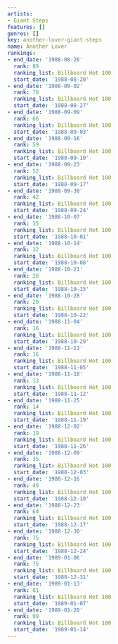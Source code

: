 ```yaml
---
artists:
- Giant Steps
features: []
genres: []
key: another-lover-giant-steps
name: Another Lover
rankings:
- end_date: '1988-08-26'
  rank: 89
  ranking_list: Billboard Hot 100
  start_date: '1988-08-20'
- end_date: '1988-09-02'
  rank: 78
  ranking_list: Billboard Hot 100
  start_date: '1988-08-27'
- end_date: '1988-09-09'
  rank: 66
  ranking_list: Billboard Hot 100
  start_date: '1988-09-03'
- end_date: '1988-09-16'
  rank: 59
  ranking_list: Billboard Hot 100
  start_date: '1988-09-10'
- end_date: '1988-09-23'
  rank: 52
  ranking_list: Billboard Hot 100
  start_date: '1988-09-17'
- end_date: '1988-09-30'
  rank: 42
  ranking_list: Billboard Hot 100
  start_date: '1988-09-24'
- end_date: '1988-10-07'
  rank: 35
  ranking_list: Billboard Hot 100
  start_date: '1988-10-01'
- end_date: '1988-10-14'
  rank: 32
  ranking_list: Billboard Hot 100
  start_date: '1988-10-08'
- end_date: '1988-10-21'
  rank: 26
  ranking_list: Billboard Hot 100
  start_date: '1988-10-15'
- end_date: '1988-10-28'
  rank: 20
  ranking_list: Billboard Hot 100
  start_date: '1988-10-22'
- end_date: '1988-11-04'
  rank: 16
  ranking_list: Billboard Hot 100
  start_date: '1988-10-29'
- end_date: '1988-11-11'
  rank: 16
  ranking_list: Billboard Hot 100
  start_date: '1988-11-05'
- end_date: '1988-11-18'
  rank: 13
  ranking_list: Billboard Hot 100
  start_date: '1988-11-12'
- end_date: '1988-11-25'
  rank: 14
  ranking_list: Billboard Hot 100
  start_date: '1988-11-19'
- end_date: '1988-12-02'
  rank: 19
  ranking_list: Billboard Hot 100
  start_date: '1988-11-26'
- end_date: '1988-12-09'
  rank: 35
  ranking_list: Billboard Hot 100
  start_date: '1988-12-03'
- end_date: '1988-12-16'
  rank: 49
  ranking_list: Billboard Hot 100
  start_date: '1988-12-10'
- end_date: '1988-12-23'
  rank: 64
  ranking_list: Billboard Hot 100
  start_date: '1988-12-17'
- end_date: '1988-12-30'
  rank: 75
  ranking_list: Billboard Hot 100
  start_date: '1988-12-24'
- end_date: '1989-01-06'
  rank: 75
  ranking_list: Billboard Hot 100
  start_date: '1988-12-31'
- end_date: '1989-01-13'
  rank: 81
  ranking_list: Billboard Hot 100
  start_date: '1989-01-07'
- end_date: '1989-01-20'
  rank: 99
  ranking_list: Billboard Hot 100
  start_date: '1989-01-14'
---
```


